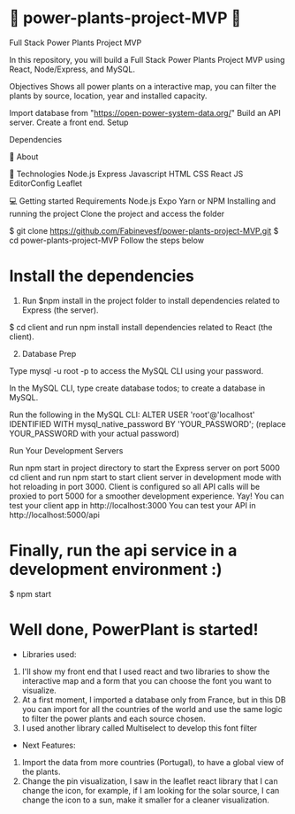 # 🌱 power-plants-project-MVP 🌱

Full Stack Power Plants Project MVP

In this repository, you will build a Full Stack Power Plants Project MVP using React, Node/Express, and MySQL.

Objectives
Shows all power plants on a interactive map, you can filter the plants by source, location, year and installed capacity.

Import database from "https://open-power-system-data.org/"
Build an API server.
Create a front end.
Setup

Dependencies

👀 About

🚀 Technologies
Node.js
Express
Javascript
HTML
CSS
React JS
EditorConfig
Leaflet

💻 Getting started
Requirements
Node.js
Expo
Yarn or NPM
Installing and running the project
Clone the project and access the folder

$ git clone https://github.com/Fabinevesf/power-plants-project-MVP.git
$ cd power-plants-project-MVP
Follow the steps below

# Install the dependencies

1. Run $npm install in the project folder to install dependencies related to Express (the server).

$ cd client and run npm install install dependencies related to React (the client).

2. Database Prep

Type mysql -u root -p to access the MySQL CLI using your password.

In the MySQL CLI, type create database todos; to create a database in MySQL.

Run the following in the MySQL CLI: ALTER USER 'root'@'localhost' IDENTIFIED WITH mysql_native_password BY 'YOUR_PASSWORD'; (replace YOUR_PASSWORD with your actual password)

Run Your Development Servers

Run npm start in project directory to start the Express server on port 5000
cd client and run npm start to start client server in development mode with hot reloading in port 3000.
Client is configured so all API calls will be proxied to port 5000 for a smoother development experience. Yay!
You can test your client app in http://localhost:3000
You can test your API in http://localhost:5000/api

# Finally, run the api service in a development environment :)

$ npm start

# Well done, PowerPlant is started!

- Libraries used:

1. I'll show my front end that I used react and two libraries to show the interactive map and a form that you can choose the font you want to visualize.
2. At a first moment, I imported a database only from France, but in this DB you can import for all the countries of the world and use the same logic to filter the power plants and each source chosen.
3. I used another library called Multiselect to develop this font filter

- Next Features:

1. Import the data from more countries (Portugal), to have a global view of the plants.
2. Change the pin visualization, I saw in the leaflet react library that I can change the icon, for example, if I am looking for the solar source, I can change the icon to a sun, make it smaller for a cleaner visualization.
